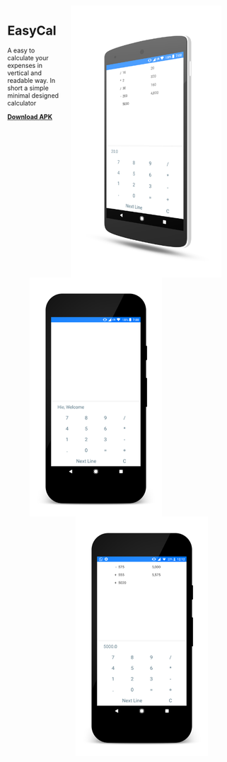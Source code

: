 <img src="screenshots/screenshot_one.png" width="340" align="right" hspace="20">

# EasyCal

A easy to calculate your expenses in vertical and readable way. In short a simple minimal designed calculator

**[Download APK](https://goo.gl/3nn9zt)**

<br>
<br>
<br>
<br>
<br>

<a><img src="screenshots/screenshot_two.png"  width="300" align="left" hspace="50" ></a>
<a><img src="screenshots/screenshot_three.png" width="300" align="right" hspace="50" ></a>
